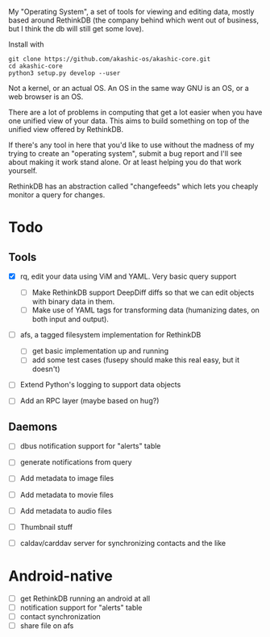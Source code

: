 My "Operating System", a set of tools for viewing and editing data, mostly based
around RethinkDB (the company behind which went out of business, but I think the
db will still get some love).

Install with

    git clone https://github.com/akashic-os/akashic-core.git
    cd akashic-core
    python3 setup.py develop --user

Not a kernel, or an actual OS. An OS in the same way GNU is an OS, or a web
browser is an OS.

There are a lot of problems in computing that get a lot easier when you have one
unified view of your data. This aims to build something on top of the unified
view offered by RethinkDB.

If there's any tool in here that you'd like to use without the madness of my
trying to create an "operating system", submit a bug report and I'll see about
making it work stand alone. Or at least helping you do that work yourself.

RethinkDB has an abstraction called "changefeeds" which lets you cheaply monitor a query for changes.

# Todo

## Tools

 - [X] rq, edit your data using ViM and YAML. Very basic query support
   - [ ] Make RethinkDB support DeepDiff diffs so that we can edit objects with
     binary data in them.
   - [ ] Make use of YAML tags for transforming data (humanizing dates, on both
     input and output).

 - [ ] afs, a tagged filesystem implementation for RethinkDB
   - [ ] get basic implementation up and running
   - [ ] add some test cases (fusepy should make this real easy, but it doesn't)

 - [ ] Extend Python's logging to support data objects

 - [ ] Add an RPC layer (maybe based on hug?)

## Daemons

 - [ ] dbus notification support for "alerts" table
 - [ ] generate notifications from query

 - [ ] Add metadata to image files
 - [ ] Add metadata to movie files
 - [ ] Add metadata to audio files
 - [ ] Thumbnail stuff

 - [ ] caldav/carddav server for synchronizing contacts and the like

# Android-native

 - [ ] get RethinkDB running an android at all
 - [ ] notification support for "alerts" table
 - [ ] contact synchronization
 - [ ] share file on afs

